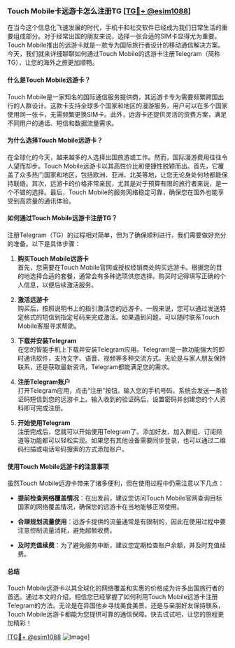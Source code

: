 ### Touch Mobile卡远游卡怎么注册TG [[TG💪+ @esim1088](https://t.me/s/esim1088)]

在当今这个信息化飞速发展的时代，手机卡和社交软件已经成为我们日常生活的重要组成部分。对于经常出国的朋友来说，选择一张合适的SIM卡显得尤为重要。Touch Mobile推出的远游卡就是一款专为国际旅行者设计的移动通信解决方案。今天，我们就来详细聊聊如何通过Touch Mobile的远游卡注册Telegram（简称TG），让您的海外之旅更加顺畅。

#### 什么是Touch Mobile远游卡？

Touch Mobile是一家知名的国际通信服务提供商，其远游卡专为需要频繁跨国出行的人群设计。这款卡支持全球多个国家和地区的漫游服务，用户可以在多个国家使用同一张卡，无需频繁更换SIM卡。此外，远游卡还提供灵活的资费方案，满足不同用户的通话、短信和数据流量需求。

#### 为什么选择Touch Mobile远游卡？

在全球化的今天，越来越多的人选择出国旅游或工作。然而，国际漫游费用往往令人望而却步。Touch Mobile远游卡以其高性价比和便捷性脱颖而出。首先，它覆盖了众多热门国家和地区，包括欧洲、亚洲、北美等地，让您无论身处何地都能保持联络。其次，远游卡的价格非常亲民，尤其是对于预算有限的旅行者来说，是一个不错的选择。最后，Touch Mobile的服务网络稳定可靠，确保您在国外也能享受到高质量的通讯体验。

#### 如何通过Touch Mobile远游卡注册TG？

注册Telegram（TG）的过程相对简单，但为了确保顺利进行，我们需要做好充分的准备。以下是具体步骤：

1. **购买Touch Mobile远游卡**  
   首先，您需要在Touch Mobile官网或授权经销商处购买远游卡。根据您的目的地选择合适的套餐，通常会有多种选项供您选择。购买时记得填写正确的个人信息，以便后续激活服务。

2. **激活远游卡**  
   购买后，按照说明书上的指引激活您的远游卡。一般来说，您可以通过发送特定格式的短信到指定号码来完成激活。如果遇到问题，可以随时联系Touch Mobile客服寻求帮助。

3. **下载并安装Telegram**  
   在您的智能手机上下载并安装Telegram应用。Telegram是一款功能强大的即时通讯软件，支持文字、语音、视频等多种交流方式。无论是与家人朋友保持联系，还是获取最新资讯，Telegram都能满足您的需求。

4. **注册Telegram账户**  
   打开Telegram应用，点击“注册”按钮。输入您的手机号码，系统会发送一条验证码短信到您的远游卡上。输入收到的验证码后，设置密码并创建您的个人资料即可完成注册。

5. **开始使用Telegram**  
   注册完成后，您就可以开始使用Telegram了。添加好友、加入群组、订阅频道等功能都可以轻松实现。如果您有其他设备需要同步登录，也可以通过二维码扫描或电话号码搜索的方式添加账户。

#### 使用Touch Mobile远游卡的注意事项

虽然Touch Mobile远游卡带来了诸多便利，但在使用过程中仍需注意以下几点：

- **提前检查网络覆盖情况**：在出发前，建议您访问Touch Mobile官网查询目标国家的网络覆盖情况，确保您的远游卡在当地能够正常使用。
  
- **合理规划流量使用**：远游卡提供的流量通常是有限制的，因此在使用过程中要注意控制流量消耗，避免超额收费。

- **及时充值续费**：为了避免服务中断，建议您定期检查账户余额，并及时充值续费。

#### 总结

Touch Mobile远游卡以其全球化的网络覆盖和实惠的价格成为许多出国旅行者的首选。通过本文的介绍，相信您已经掌握了如何利用Touch Mobile远游卡注册Telegram的方法。无论是在异国他乡寻找美食美景，还是与亲朋好友保持联系，Touch Mobile远游卡都能为您提供可靠的通信保障。快去试试吧，让您的旅程更加精彩！

[[TG💪+ @esim1088](https://t.me/s/esim1088) ![Image](https://i.postimg.cc/4NQfJmqS/Snipaste-2025-05-13-00-14-12.png)]